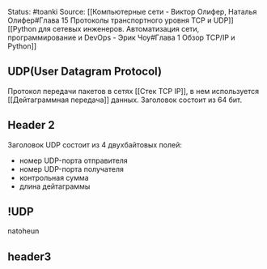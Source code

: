 Status: #toanki
Source:
	[[Компьютерные сети - Виктор Олифер, Наталья Олифер#Глава 15 Протоколы транспортного уровня TCP и UDP]]
	[[Python для сетевых инженеров. Автоматизация сети, программирование и DevOps - Эрик Чоу#Глава 1 Обзор TCP/IP и Python]]

## UDP(User Datagram Protocol)

Протокол передачи пакетов в сетях [[Стек TCP IP]], в нем используется [[Дейтаграммная передача]] данных. Заголовок состоит из 64 бит.

## Header 2
Заголовок UDP состоит из 4 двухбайтовых полей:
-   номер UDP-порта отправителя
-   номер UDP-порта получателя
-   контрольная сумма
-   длина дейтаграммы

## !UDP
natoheun

## header3
